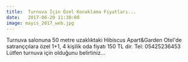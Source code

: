 ```yaml
---
title:  Turnuva İçin Özel Konaklama Fiyatları...
date:   2017-06-20 11:30:00
image: mayis_2017_web.jpg
---
```


Turnuva salonuna 50 metre uzaklıktaki Hibiscus Apart&Garden Otel'de satranççılara özel 1+1, 4 kişilik oda fiyatı 150 TL dir.
Tel: 05425236453
Lütfen turnuva için olduğunu belirtiniz...
